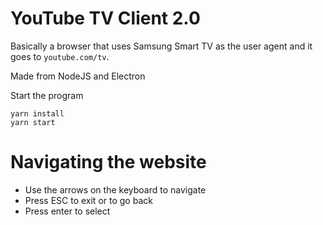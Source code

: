 # YouTube TV Client 2.0
Basically a browser that uses Samsung Smart TV as the user agent and it goes to `youtube.com/tv`.

Made from NodeJS and Electron

Start the program
```
yarn install
yarn start
```

# Navigating the website
- Use the arrows on the keyboard to navigate
- Press ESC to exit or to go back
- Press enter to select